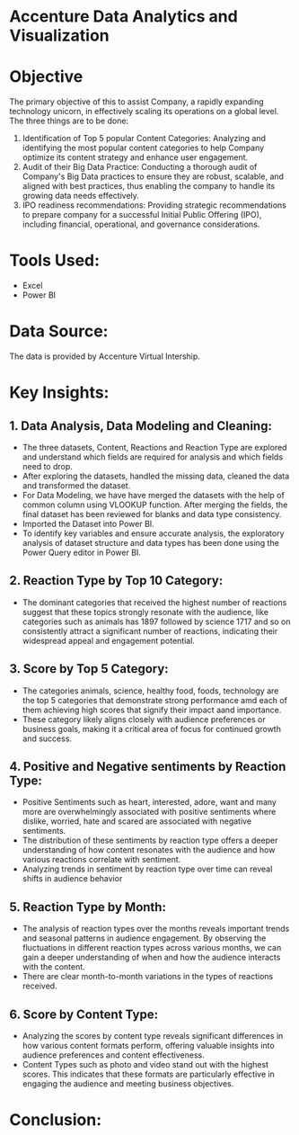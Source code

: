 # Accenture Data Analytics and Visualization
# Objective
The primary objective of this to assist Company, a rapidly expanding technology unicorn, in effectively scaling its operations on a global level. 
The three things are to be done:
1. Identification of Top 5 popular Content Categories: Analyzing and identifying the most popular content categories to help Company optimize its content strategy and enhance user engagement.
2. Audit of their Big Data Practice: Conducting a thorough audit of Company's Big Data practices to ensure they are robust, scalable, and aligned with best practices, thus enabling the company to handle its growing data needs effectively.
3. IPO readiness recommendations: Providing strategic recommendations to prepare company for a successful Initial Public Offering (IPO), including financial, operational, and governance considerations.
# Tools Used:
- Excel
- Power BI
# Data Source:
The data is provided by Accenture Virtual Intership.
# Key Insights:
## 1. Data Analysis, Data Modeling and Cleaning:
- The three datasets, Content, Reactions and Reaction Type are explored and understand which fields are required for analysis and which fields need to drop.
- After exploring the datasets, handled the missing data, cleaned the data and transformed the dataset.
- For Data Modeling, we have have merged the datasets with the help of common column using VLOOKUP function. After merging the fields, the final dataset has been reviewed for blanks and data type consistency.
- Imported the Dataset into Power BI.
- To identify key variables and ensure accurate analysis, the exploratory analysis of dataset structure and data types has been done using the Power Query editor in Power BI.
## 2. Reaction Type by Top 10 Category:
- The dominant categories that received the highest number of reactions suggest that these topics strongly resonate with the audience, like categories such as animals has 1897 followed by science 1717 and so on consistently attract a significant number of reactions, indicating their widespread appeal and engagement potential.
## 3. Score by Top 5 Category:
- The categories animals, science, healthy food, foods, technology are the top 5 categories that demonstrate strong performance amd each of them achieving high scores that signify their impact aand importance.
- These category likely aligns closely with audience preferences or business goals, making it a critical area of focus for continued growth and success.
## 4. Positive and Negative sentiments by Reaction Type:
- Positive Sentiments such as heart, interested, adore, want and many more are overwhelmingly associated with positive sentiments where dislike, worried, hate and scared are associated with negative sentiments.
- The distribution of these sentiments by reaction type offers a deeper understanding of how content resonates with the audience and how various reactions correlate with sentiment.
- Analyzing trends in sentiment by reaction type over time can reveal shifts in audience behavior
## 5. Reaction Type by Month:
- The analysis of reaction types over the months reveals important trends and seasonal patterns in audience engagement. By observing the fluctuations in different reaction types across various months, we can gain a deeper understanding of when and how the audience interacts with the content.
- There are clear month-to-month variations in the types of reactions received.
## 6. Score by Content Type:
- Analyzing the scores by content type reveals significant differences in how various content formats perform, offering valuable insights into audience preferences and content effectiveness.
- Content Types such as photo and video stand out with the highest scores. This indicates that these formats are particularly effective in engaging the audience and meeting business objectives.

# Conclusion:

